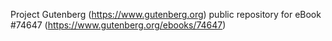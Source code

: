Project Gutenberg (https://www.gutenberg.org) public repository for
eBook #74647 (https://www.gutenberg.org/ebooks/74647)
